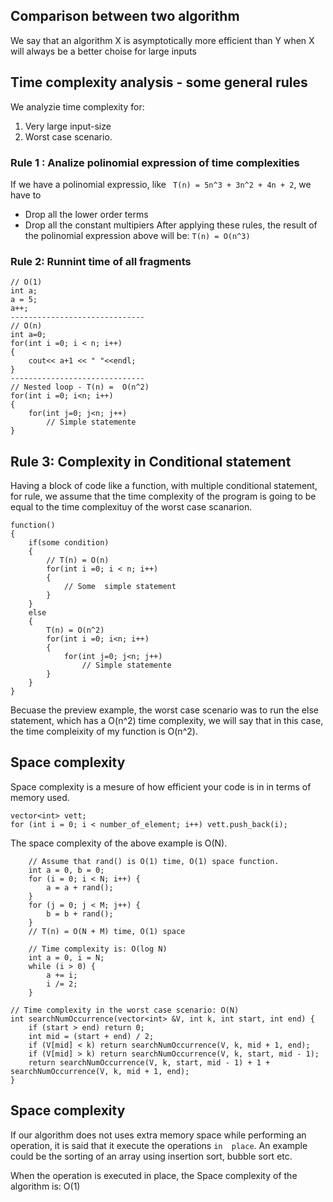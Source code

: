 ## Comparison between two algorithm

 We say that an algorithm X is asymptotically more efficient than Y when X will always be a better choise for large inputs

## Time complexity analysis - some general rules

We analyzie time complexity for:
1. Very large input-size
2. Worst case scenario. 

### Rule 1 : Analize polinomial expression of time complexities
If we have a polinomial expressio, like ``` T(n) = 5n^3 + 3n^2 + 4n + 2```, we have to 
* Drop all the lower order terms
* Drop all the constant multipiers
After applying these rules, the result of the polinomial expression above will be: ```T(n) = O(n^3)```

### Rule 2: Runnint time of all fragments
```
// O(1)
int a;
a = 5;
a++;
------------------------------
// O(n)
int a=0;
for(int i =0; i < n; i++)
{
    cout<< a+1 << " "<<endl;
}
------------------------------
// Nested loop - T(n) =  O(n^2)
for(int i =0; i<n; i++)
{
    for(int j=0; j<n; j++)
        // Simple statemente
}
```
## Rule 3: Complexity in Conditional statement

Having a block of code like a function, with multiple conditional statement, for rule, we assume that the time complexity of the program is going to be equal to the time complexituy of the worst case scanarion.
```
function()
{
    if(some condition)
    {
        // T(n) = O(n)
        for(int i =0; i < n; i++)
        {
            // Some  simple statement
        }  
    }
    else
    {
        T(n) = O(n^2)
        for(int i =0; i<n; i++)
        {
            for(int j=0; j<n; j++)
                // Simple statemente
        }  
    }
}
```
Becuase the preview example, the worst case scenario was to run the else statement, which has a O(n^2) time complexity, we will say that in this case, the time compleixity of my function is O(n^2).

## Space complexity

Space complexity is a mesure of how efficient your code is in in terms of memory used. 
```
vector<int> vett;
for (int i = 0; i < number_of_element; i++) vett.push_back(i);
```
The space complexity of the above example is O(N). 

```
    // Assume that rand() is O(1) time, O(1) space function.
    int a = 0, b = 0;    
    for (i = 0; i < N; i++) {
        a = a + rand();  
    }
    for (j = 0; j < M; j++) {
        b = b + rand();
    }
    // T(n) = O(N + M) time, O(1) space
```

```
    // Time complexity is: O(log N)
    int a = 0, i = N;
    while (i > 0) {
        a += i;
        i /= 2;
    }
```
```
// Time complexity in the worst case scenario: O(N)
int searchNumOccurrence(vector<int> &V, int k, int start, int end) {
    if (start > end) return 0;
    int mid = (start + end) / 2;
    if (V[mid] < k) return searchNumOccurrence(V, k, mid + 1, end);
    if (V[mid] > k) return searchNumOccurrence(V, k, start, mid - 1);
    return searchNumOccurrence(V, k, start, mid - 1) + 1 + searchNumOccurrence(V, k, mid + 1, end);
}
```

## Space complexity

If our algorithm does not uses extra memory space while performing an operation, it is said that it execute the operations ```in  place```. An example could be the sorting of an array using insertion sort, bubble sort etc.

When the operation is executed in place, the Space complexity of the algorithm is: O(1)